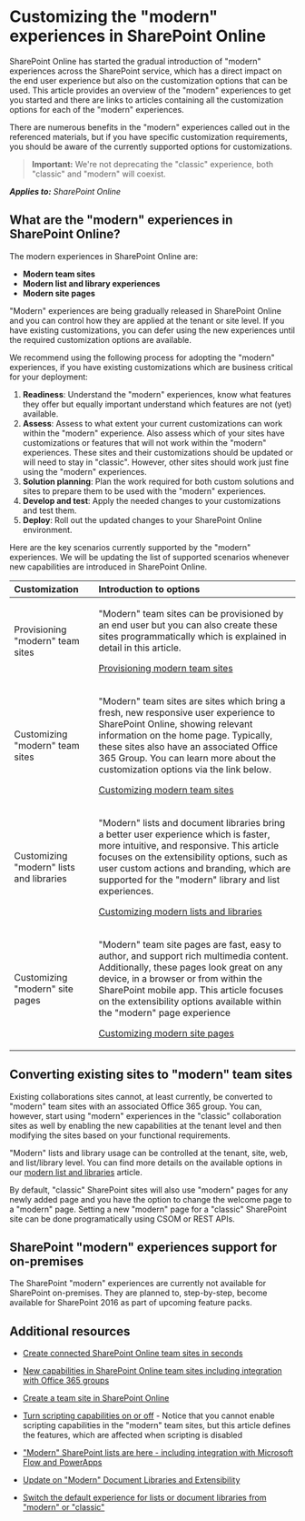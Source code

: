# Customizing the "modern" experiences in SharePoint Online
SharePoint Online has started the gradual introduction of "modern" experiences across the SharePoint service, which has a direct impact on the end user experience but also on the customization options that can be used. This article provides an overview of the "modern" experiences to get you started and there are links to articles containing all the customization options for each of the "modern" experiences.

There are numerous benefits in the "modern" experiences called out in the referenced materials, but if you have specific customization requirements, you should be aware of the currently supported options for customizations.

>**Important:** 
We're not deprecating the "classic" experience, both "classic" and "modern" will coexist.

_**Applies to:** SharePoint Online_

## What are the "modern" experiences in SharePoint Online?
<a name="sectionSection0"> </a>
The modern experiences in SharePoint Online are:
- **Modern team sites**
- **Modern list and library experiences**
- **Modern site pages** 

"Modern" experiences are being gradually released in SharePoint Online and you can control how they are applied at the tenant or site level. If you have existing customizations, you can defer using the new experiences until the required customization options are available. 

We recommend using the following process for adopting the "modern" experiences, if you have existing customizations which are business critical for your deployment:

1. **Readiness**: Understand the "modern" experiences, know what features they offer but equally important understand which features are not (yet) available.
2. **Assess**: Assess to what extent your current customizations can work within the "modern" experience. Also assess which of your sites have customizations or features that will not work within the "modern" experiences. These sites and their customizations should be updated or will need to stay in "classic". However, other sites should work just fine using the "modern" experiences.
3. **Solution planning**: Plan the work required for both custom solutions and sites to prepare them to be used with the "modern" experiences.
4. **Develop and test**: Apply the needed changes to your customizations and test them.
5. **Deploy**: Roll out the updated changes to your SharePoint Online environment.

Here are the key scenarios currently supported by the "modern" experiences. We will be updating the list of supported scenarios whenever new capabilities are introduced in SharePoint Online. 

|**Customization**|**Introduction to options**|
|:-----|:-----|
|Provisioning "modern" team sites|<p>"Modern" team sites can be provisioned by an end user but you can also create these sites programmatically which is explained in detail in this article.</p><p>[Provisioning modern team sites](modern-experience-customizations-provisioning-sites.md)</p>|
|Customizing "modern" team sites|<p>"Modern" team sites are sites which bring a fresh, new responsive user experience to SharePoint Online, showing relevant information on the home page. Typically, these sites also have an associated Office 365 Group. You can learn more about the customization options via the link below.</p><p>[Customizing modern team sites](modern-experience-customizations-customize-sites.md)</p>|
|Customizing "modern" lists and libraries|<p>"Modern" lists and document libraries bring a better user experience which is faster, more intuitive, and responsive. This article focuses on the extensibility options, such as user custom actions and branding, which are supported for the "modern" library and list experiences. </p><p>[Customizing modern lists and libraries](modern-experience-customizations-customize-lists-and-libraries.md)</p>|
|Customizing "modern" site pages|<p>"Modern" team site pages are fast, easy to author, and support rich multimedia content. Additionally, these pages look great on any device, in a browser or from within the SharePoint mobile app. This article focuses on the extensibility options available within the "modern" page experience</p><p>[Customizing modern site pages](modern-experience-customizations-customize-pages.md)</p>|

## Converting existing sites to "modern" team sites
<a name="convertingexisting"> </a>
Existing collaborations sites cannot, at least currently, be converted to "modern" team sites with an associated Office 365 group. You can, however, start using "modern" experiences in the "classic" collaboration sites as well by enabling the new capabilities at the tenant level and then modifying the sites based on your functional requirements. 

"Modern" lists and library usage can be controlled at the tenant, site, web, and list/library level. You can find more details on the available options in our [modern list and libraries](modern-experience-customizations-customize-lists-and-libraries.md) article.

By default, "classic" SharePoint sites will also use "modern" pages for any newly added page and you have the option to change the welcome page to a "modern" page. Setting a new "modern" page for a "classic" SharePoint site can be done programatically using CSOM or REST APIs. 

## SharePoint "modern" experiences support for on-premises
<a name="onpremisessupport"> </a>
The SharePoint "modern" experiences are currently not available for SharePoint on-premises. They are planned to, step-by-step, become available for SharePoint 2016 as part of upcoming feature packs.

## Additional resources
<a name="bk_addresources"> </a>

-  [Create connected SharePoint Online team sites in seconds](https://blogs.office.com/2016/11/08/create-connected-sharepoint-online-team-sites-in-seconds/)

-  [New capabilities in SharePoint Online team sites including integration with Office 365 groups](https://blogs.office.com/2016/08/31/new-capabilities-in-sharepoint-online-team-sites-including-integration-with-office-365-groups/)

- [Create a team site in SharePoint Online](https://support.office.com/en-US/article/Create-a-team-site-in-SharePoint-Online-ef10c1e7-15f3-42a3-98aa-b5972711777d?ui=en-US)

-  [Turn scripting capabilities on or off](https://support.office.com/en-us/article/Turn-scripting-capabilities-on-or-off-1f2c515f-5d7e-448a-9fd7-835da935584f) - Notice that you cannot enable scripting capabilities in the "modern" team sites, but this article defines the features, which are affected when scripting is disabled
    
-  ["Modern" SharePoint lists are here - including integration with Microsoft Flow and PowerApps](https://blogs.office.com/2016/07/25/modern-sharepoint-lists-are-here-including-integration-with-microsoft-flow-and-powerapps/)

-  [Update on "Modern" Document Libraries and Extensibility](https://dev.office.com/blogs/update-on-modern-document-libraries-and-extensiblity)

-  [Switch the default experience for lists or document libraries from "modern" or "classic"](https://support.office.com/en-us/article/Switch-the-default-experience-for-lists-or-document-libraries-from-new-or-classic-66dac24b-4177-4775-bf50-3d267318caa9?ui=en-US&rs=en-US&ad=US)
